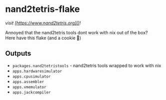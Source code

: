 # nand2tetris-flake
_visit [https://www.nand2tetris.org]()!_

Annoyed that the nand2tetris tools dont work with nix out of the box?  
Here have this flake (and a cookie 🍪)

## Outputs
- `packages.nand2tetristools` - nand2tetris tools wrapped to work with nix
- `apps.hardwaresimulator`
- `apps.cpusimulator`
- `apps.assembler`
- `apps.vmemulator`
- `apps.jackcompiler`
